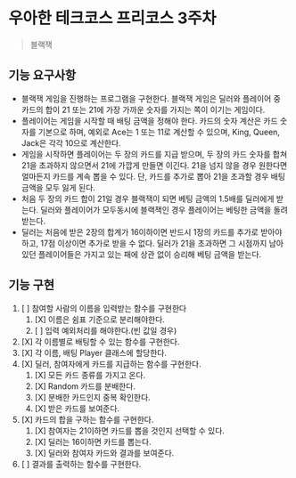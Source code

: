 # 우아한 테크코스 프리코스 3주차

> 블랙잭

## 기능 요구사항

- 블랙잭 게임을 진행하는 프로그램을 구현한다. 블랙잭 게임은 딜러와 플레이어 중 카드의 합이 21 또는 21에 가장 가까운 숫자를 가지는 쪽이 이기는 게임이다.
- 플레이어는 게임을 시작할 때 배팅 금액을 정해야 한다. 카드의 숫자 계산은 카드 숫자를 기본으로 하며, 예외로 Ace는 1 또는 11로 계산할 수 있으며, King, Queen, Jack은 각각 10으로 계산한다.
- 게임을 시작하면 플레이어는 두 장의 카드를 지급 받으며, 두 장의 카드 숫자를 합쳐 21을 초과하지 않으면서 21에 가깝게 만들면 이긴다. 21을 넘지 않을 경우 원한다면 얼마든지 카드를 계속 뽑을 수 있다. 단, 카드를 추가로 뽑아 21을 초과할 경우 배팅 금액을 모두 잃게 된다.
- 처음 두 장의 카드 합이 21일 경우 블랙잭이 되면 베팅 금액의 1.5배를 딜러에게 받는다. 딜러와 플레이어가 모두동시에 블랙잭인 경우 플레이어는 베팅한 금액을 돌려받는다.
- 딜러는 처음에 받은 2장의 합계가 16이하이면 반드시 1장의 카드를 추가로 받아야 하고, 17점 이상이면 추가로 받을 수 없다. 딜러가 21을 초과하면 그 시점까지 남아 있던 플레이어들은 가지고 있는 패에 상관 없이 승리해 베팅 금액을 받는다.

## 기능 구현

1. [  ] 참여할 사람의 이름을 입력받는 함수를 구현한다
   1. [X] 이름은 쉼표 기준으로 분리해야한다.
   2. [  ] 입력 예외처리를 해야한다.(빈 값일 경우)
2. [X] 각 이름별로 배팅할 수 있는 함수를 구현한다.
3. [X] 각 이름, 배팅 Player 클래스에 할당한다.
4. [X] 딜러, 참여자에게 카드를 지급하는 함수를 구현한다.
   1. [X] 모든 카드 종류를 가지고 온다.
   2. [X] Random 카드를 분배한다.
   3. [X] 분배한 카드인지 중복 확인한다.
   4. [X] 받은 카드를 보여준다.
5. [X] 카드의 합을 구하는 함수를 구현한다.
   1. [X] 참여자는 21이하면 카드를 뽑을 것인지 선택할 수 있다.
   2. [X] 딜러는 16이하면 카드를 뽑는다.
   3. [X] 딜러와 참여자 카드와 결과를 보여준다. 
6. [  ] 결과를 출력하는 함수를 구현한다.